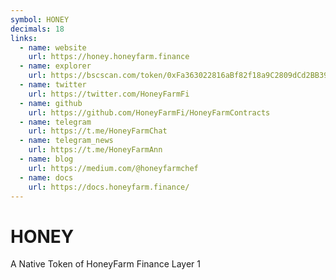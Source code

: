 ```yaml
---
symbol: HONEY
decimals: 18
links:
  - name: website
    url: https://honey.honeyfarm.finance
  - name: explorer
    url: https://bscscan.com/token/0xFa363022816aBf82f18a9C2809dCd2BB393F6AC5
  - name: twitter
    url: https://twitter.com/HoneyFarmFi
  - name: github
    url: https://github.com/HoneyFarmFi/HoneyFarmContracts
  - name: telegram
    url: https://t.me/HoneyFarmChat
  - name: telegram_news
    url: https://t.me/HoneyFarmAnn
  - name: blog
    url: https://medium.com/@honeyfarmchef
  - name: docs
    url: https://docs.honeyfarm.finance/
---
```


# HONEY

A Native Token of HoneyFarm Finance Layer 1

